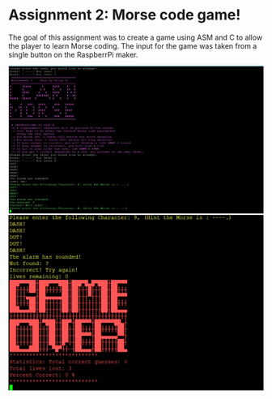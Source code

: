 # Assignment 2: Morse code game! 
The goal of this assignment was to create a game using ASM and C to allow the player to learn Morse coding. The input for the game was taken from a single button on the RaspberrPi maker. 

![Main Screen](/Assignment2/MainScreen.jpg)
![This is an image](/Assignment2/image.png)
